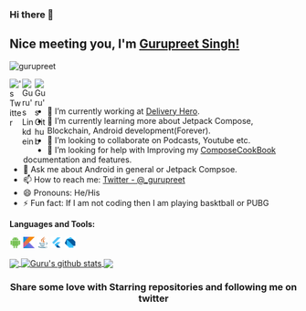 ### Hi there 👋

## Nice meeting you, I'm [Gurupreet Singh!](https://guruapps.web.app/)

<p align="left"> <img src="https://komarev.com/ghpvc/?username=Gurupreet&label=Views&color=blue&style=plastic" alt="gurupreet" /> </p>

<a href="https://twitter.com/_gurupreet">
  <img align="left" alt="
  's Twitter" width="22px" src="https://cdn.jsdelivr.net/npm/simple-icons@v3/icons/twitter.svg" />
</a>
<a href="https://linkedin.com/in/gurupreet-singh-491a7668">
  <img align="left" alt="Guru's Linkdein" width="22px" src="https://cdn.jsdelivr.net/npm/simple-icons@v3/icons/linkedin.svg" />
</a>
<a href="https://github.com/Gurupreet">
  <img align="left" alt="Guru's Github" width="22px" src="https://cdn.jsdelivr.net/npm/simple-icons@v3/icons/github.svg" />
</a>

<br/>
<br/>



- 🔭 I’m currently working at [Delivery Hero](https://www.deliveryhero.com/).
- 🌱 I’m currently learning more about Jetpack Compose, Blockchain, Android development(Forever).
- 👯 I’m looking to collaborate on Podcasts, Youtube etc.
- 🤔 I’m looking for help with Improving my [ComposeCookBook](https://github.com/Gurupreet/ComposeCookBook) documentation and features.
- 💬 Ask me about Android in general or Jetpack Compsoe.
- 📫 How to reach me: [Twitter - @_gurupreet](https://twitter.com/_gurupreet)
- 😄 Pronouns: He/His
- ⚡ Fun fact: If I am not coding then I am playing basktball or PUBG

**Languages and Tools:**  

<code><img height="20" src="https://raw.githubusercontent.com/github/explore/80688e429a7d4ef2fca1e82350fe8e3517d3494d/topics/android/android.png"></code>
<code><img height="20" src="https://raw.githubusercontent.com/github/explore/80688e429a7d4ef2fca1e82350fe8e3517d3494d/topics/kotlin/kotlin.png"></code>
<code><img height="20" src="https://raw.githubusercontent.com/github/explore/80688e429a7d4ef2fca1e82350fe8e3517d3494d/topics/java/java.png"></code>
<code><img height="20" src="https://raw.githubusercontent.com/github/explore/80688e429a7d4ef2fca1e82350fe8e3517d3494d/topics/flutter/flutter.png"></code>
<code><img height="20" src="https://raw.githubusercontent.com/github/explore/80688e429a7d4ef2fca1e82350fe8e3517d3494d/topics/dart/dart.png"></code>

  

<a href="https://github.com/Gurupreet">
  <img align="center" src="https://github-readme-stats.vercel.app/api/top-langs/?username=Gurupreet&theme=light&hide_langs_below=1" />
</a>
<a href="https://github.com/Gurupreet">
 <img align="center" src="https://github-readme-stats.vercel.app/api?username=Gurupreet&show_icons=true&theme=light&line_height=27" alt="Guru's github stats"/>
</a>
<a href="https://github.com/Gurupreet/ComposeCookBook">
  <img align="center" src="https://github-readme-stats.vercel.app/api/pin/?username=Gurupreet&repo=ComposeCookBook&theme=light" />

</a>

<div align="center">

### Share some love with Starring repositories and following me on twitter 

</div>
